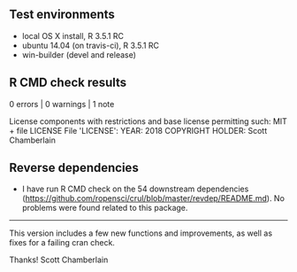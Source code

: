 ## Test environments

* local OS X install, R 3.5.1 RC
* ubuntu 14.04 (on travis-ci), R 3.5.1 RC
* win-builder (devel and release)

## R CMD check results

0 errors | 0 warnings | 1 note

  License components with restrictions and base license permitting such:
    MIT + file LICENSE
  File 'LICENSE':
    YEAR: 2018
    COPYRIGHT HOLDER: Scott Chamberlain

## Reverse dependencies

* I have run R CMD check on the 54 downstream dependencies
(<https://github.com/ropensci/crul/blob/master/revdep/README.md>).
No problems were found related to this package.

---

This version includes a few new functions and improvements, as well as fixes for a failing cran check.

Thanks!
Scott Chamberlain
